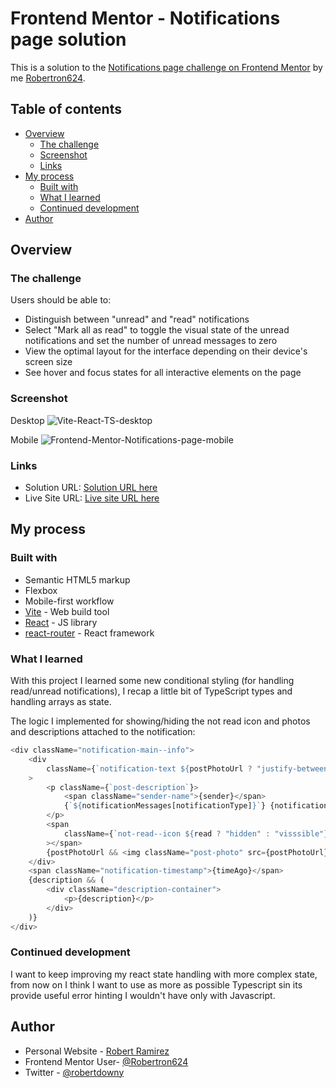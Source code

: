 # Frontend Mentor - Notifications page solution

This is a solution to the [Notifications page challenge on Frontend Mentor](https://www.frontendmentor.io/challenges/notifications-page-DqK5QAmKbC) by me [Robertron624](https://github.com/Robertron624).

## Table of contents

-   [Overview](#overview)
    -   [The challenge](#the-challenge)
    -   [Screenshot](#screenshot)
    -   [Links](#links)
-   [My process](#my-process)
    -   [Built with](#built-with)
    -   [What I learned](#what-i-learned)
    -   [Continued development](#continued-development)
-   [Author](#author)

## Overview

### The challenge

Users should be able to:

-   Distinguish between "unread" and "read" notifications
-   Select "Mark all as read" to toggle the visual state of the unread notifications and set the number of unread messages to zero
-   View the optimal layout for the interface depending on their device's screen size
-   See hover and focus states for all interactive elements on the page

### Screenshot

Desktop
![Vite-React-TS-desktop](https://user-images.githubusercontent.com/72587880/219126279-1ede4bb2-0b89-4c67-b4e0-1cd7c91c5a31.png)

Mobile
![Frontend-Mentor-Notifications-page-mobile](https://user-images.githubusercontent.com/72587880/219126397-78c6abdb-f5e3-4c80-8f33-77d19867da8d.png)



### Links

-   Solution URL: [Solution URL here](https://github.com/Robertron624/notifications-page)
-   Live Site URL: [Live site URL here](https://marvelous-lebkuchen-77803d.netlify.app/)

## My process

### Built with

-   Semantic HTML5 markup
-   Flexbox
-   Mobile-first workflow
-   [Vite](https://vitejs.dev/) - Web build tool
-   [React](https://reactjs.org/) - JS library
-   [react-router](https://reactrouter.com/en/main) - React framework

### What I learned

With this project I learned some new conditional styling (for handling read/unread notifications), I recap a little bit of
TypeScript types and handling arrays as state.

The logic I implemented for showing/hiding the not read icon and photos and descriptions attached to the notification:

```js
<div className="notification-main--info">
    <div
        className={`notification-text ${postPhotoUrl ? "justify-between" : ""}`}
    >
        <p className={`post-description`}>
            <span className="sender-name">{sender}</span>
            {`${notificationMessages[notificationType]}`} {notificationType == "joined" || notificationType == "left" ? <span className="group">{actionReciever}</span> : notificationType == "reaction" ? <span className="post">{actionReciever}</span> : actionReciever}
        </p>
        <span
            className={`not-read--icon ${read ? "hidden" : "visssible"}`}
        ></span>
        {postPhotoUrl && <img className="post-photo" src={postPhotoUrl} />}
    </div>
    <span className="notification-timestamp">{timeAgo}</span>
    {description && (
        <div className="description-container">
            <p>{description}</p>
        </div>
    )}
</div>
```

### Continued development

I want to keep improving my react state handling with more complex state, from now on I think I want to use as more as possible Typescript sin its provide useful error hinting I wouldn't have only with Javascript.

## Author

-   Personal Website - [Robert Ramirez](https://robert-ramirez.netlify.app)
-   Frontend Mentor User- [@Robertron624](https://www.frontendmentor.io/profile/Robertron624)
-   Twitter - [@robertdowny](https://www.twitter.com/robertdowny)
